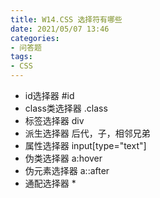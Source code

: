 ```yaml
---
title: W14.CSS 选择符有哪些
date: 2021/05/07 13:46
categories: 
- 问答题
tags: 
- CSS
---
```


- id选择器  #id
- class类选择器 .class
- 标签选择器 div
- 派生选择器  后代，子，相邻兄弟
- 属性选择器 input[type="text"]
- 伪类选择器 a:hover
- 伪元素选择器 a::after
- 通配选择器 *